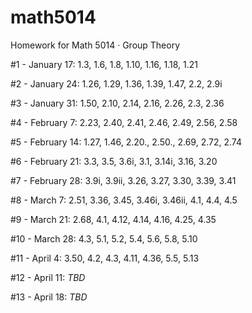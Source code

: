 # math5014
Homework for Math 5014 · Group Theory

#1 - January 17: 1.3, 1.6, 1.8, 1.10, 1.16, 1.18, 1.21

#2 - January 24: 1.26, 1.29, 1.36, 1.39, 1.47, 2.2, 2.9i

#3 - January 31: 1.50, 2.10, 2.14, 2.16, 2.26, 2.3, 2.36

#4 - February 7: 2.23, 2.40, 2.41, 2.46, 2.49, 2.56, 2.58

#5 - February 14: 1.27, 1.46, 2.20., 2.50., 2.69, 2.72, 2.74

#6 - February 21: 3.3, 3.5, 3.6i, 3.1, 3.14i, 3.16, 3.20

#7 - February 28: 3.9i, 3.9ii, 3.26, 3.27, 3.30, 3.39, 3.41

#8 - March 7: 2.51, 3.36, 3.45, 3.46i, 3.46ii, 4.1, 4.4, 4.5

#9 - March 21: 2.68, 4.1, 4.12, 4.14, 4.16, 4.25, 4.35

#10 - March 28: 4.3, 5.1, 5.2, 5.4, 5.6, 5.8, 5.10

#11 - April 4: 3.50, 4.2, 4.3, 4.11, 4.36, 5.5, 5.13

#12 - April	11: _TBD_

#13 - April 18: _TBD_
